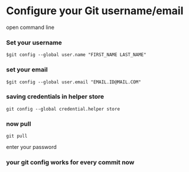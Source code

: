 # Configure your Git username/email
open command line
### Set your username
```
$git config --global user.name "FIRST_NAME LAST_NAME"
```
### set your email
```
$git config --global user.email "EMAIL.ID@MAIL.COM"
```
### saving credentials in helper store
```
git config --global credential.helper store
```
### now pull
```
git pull
```
enter your password
### your git config works for every commit now
